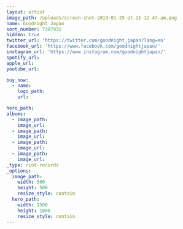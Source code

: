 ```yaml
---
layout: artist
image_path: /uploads/screen-shot-2019-01-25-at-11-12-47-am.png
name: Goodnight Japan
sort_number: 7387931
hidden: true
twitter_url: 'https://twitter.com/goodnight_japan?lang=en'
facebook_url: 'https://www.facebook.com/goodnightjapan/'
instagram_url: 'https://www.instagram.com/goodnightjapan/'
spotify_url:
apple_url:
youtube_url:

buy_now:
  - name: 
    logo_path: 
    url: 

hero_path:
albums:
  - image_path:
    image_url:
  - image_path:
    image_url:
  - image_path:
    image_url:
  - image_path:
    image_url:
_type: riot-records
_options:
  image_path:
    width: 500
    height: 500
    resize_style: contain
  hero_path:
    width: 1500
    height: 1000
    resize_style: contain
---
```


